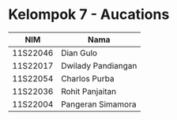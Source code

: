 # Kelompok 7 - Aucations

| NIM      | Nama               |
| -------- | ------------------ |
| 11S22046 | Dian Gulo          |
| 11S22017 | Dwilady Pandiangan |
| 11S22054 | Charlos Purba      |
| 11S22036 | Rohit Panjaitan    |
| 11S22004 | Pangeran Simamora  |
